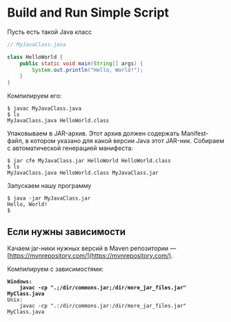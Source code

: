# Build and Run Simple Script

Пусть есть такой Java класс

```java
// MyJavaClass.java

class HelloWorld {
    public static void main(String[] args) {
        System.out.println("Hello, World!"); 
    }
}
```

Компилируем его:

```
$ javac MyJavaClass.java
$ ls
MyJavaClass.java HelloWorld.class
```

Упаковываем в JAR-архив. Этот архив должен содержать Manifest-файл, в котором указано для какой версии Java этот JAR-ник. Собираем с автоматической генерацией манифеста:

```
$ jar cfe MyJavaClass.jar HelloWorld HelloWorld.class
$ ls
MyJavaClass.java HelloWorld.class MyJavaClass.jar
```

Запускаем нашу программу

```
$ java -jar MyJavaClass.jar
Hello, World!
$ 
```

## Если нужны зависимости

Качаем jar-ники нужных версий в Maven репозитории — [https://mvnrepository.com/](https://mvnrepository.com/).

Компилируем с зависимостями:

<pre><code><strong>Windows:
</strong><strong>    javac -cp ".;/dir/commons.jar;/dir/more_jar_files.jar" MyClass.java
</strong>Unix:
    javac -cp ".:/dir/commons.jar:/dir/more_jar_files.jar" MyClass.java
</code></pre>

